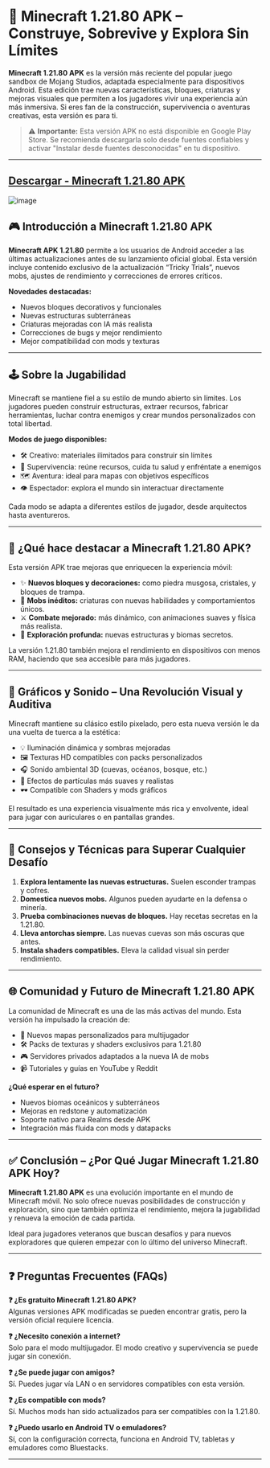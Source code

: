 # 🧱 Minecraft 1.21.80 APK – Construye, Sobrevive y Explora Sin Límites

**Minecraft 1.21.80 APK** es la versión más reciente del popular juego sandbox de Mojang Studios, adaptada especialmente para dispositivos Android. Esta edición trae nuevas características, bloques, criaturas y mejoras visuales que permiten a los jugadores vivir una experiencia aún más inmersiva. Si eres fan de la construcción, supervivencia o aventuras creativas, esta versión es para ti.

> ⚠️ **Importante:** Esta versión APK no está disponible en Google Play Store. Se recomienda descargarla solo desde fuentes confiables y activar "Instalar desde fuentes desconocidas" en tu dispositivo.

---

## [Descargar - Minecraft 1.21.80 APK](https://shorturl.at/jaFpE)
![image](https://github.com/user-attachments/assets/84aa254c-22b0-45a1-a986-b288c28d2378)

## 🎮 Introducción a Minecraft 1.21.80 APK

**Minecraft APK 1.21.80** permite a los usuarios de Android acceder a las últimas actualizaciones antes de su lanzamiento oficial global. Esta versión incluye contenido exclusivo de la actualización “Tricky Trials”, nuevos mobs, ajustes de rendimiento y correcciones de errores críticos.

**Novedades destacadas:**
- Nuevos bloques decorativos y funcionales
- Nuevas estructuras subterráneas
- Criaturas mejoradas con IA más realista
- Correcciones de bugs y mejor rendimiento
- Mejor compatibilidad con mods y texturas

---

## 🕹️ Sobre la Jugabilidad

Minecraft se mantiene fiel a su estilo de mundo abierto sin límites. Los jugadores pueden construir estructuras, extraer recursos, fabricar herramientas, luchar contra enemigos y crear mundos personalizados con total libertad.

**Modos de juego disponibles:**
- 🛠️ Creativo: materiales ilimitados para construir sin límites
- 🧟 Supervivencia: reúne recursos, cuida tu salud y enfréntate a enemigos
- 🗺️ Aventura: ideal para mapas con objetivos específicos
- 👁️ Espectador: explora el mundo sin interactuar directamente

Cada modo se adapta a diferentes estilos de jugador, desde arquitectos hasta aventureros.

---

## 🌟 ¿Qué hace destacar a Minecraft 1.21.80 APK?

Esta versión APK trae mejoras que enriquecen la experiencia móvil:

- ✨ **Nuevos bloques y decoraciones:** como piedra musgosa, cristales, y bloques de trampa.
- 🧌 **Mobs inéditos:** criaturas con nuevas habilidades y comportamientos únicos.
- ⚔️ **Combate mejorado:** más dinámico, con animaciones suaves y física más realista.
- 🗿 **Exploración profunda:** nuevas estructuras y biomas secretos.

La versión 1.21.80 también mejora el rendimiento en dispositivos con menos RAM, haciendo que sea accesible para más jugadores.

---

## 🎨 Gráficos y Sonido – Una Revolución Visual y Auditiva

Minecraft mantiene su clásico estilo pixelado, pero esta nueva versión le da una vuelta de tuerca a la estética:

- 💡 Iluminación dinámica y sombras mejoradas
- 🖼️ Texturas HD compatibles con packs personalizados
- 🎧 Sonido ambiental 3D (cuevas, océanos, bosque, etc.)
- 🧊 Efectos de partículas más suaves y realistas
- 🕶️ Compatible con Shaders y mods gráficos

El resultado es una experiencia visualmente más rica y envolvente, ideal para jugar con auriculares o en pantallas grandes.

---

## 🧠 Consejos y Técnicas para Superar Cualquier Desafío

1. **Explora lentamente las nuevas estructuras.** Suelen esconder trampas y cofres.
2. **Domestica nuevos mobs.** Algunos pueden ayudarte en la defensa o minería.
3. **Prueba combinaciones nuevas de bloques.** Hay recetas secretas en la 1.21.80.
4. **Lleva antorchas siempre.** Las nuevas cuevas son más oscuras que antes.
5. **Instala shaders compatibles.** Eleva la calidad visual sin perder rendimiento.

---

## 🌐 Comunidad y Futuro de Minecraft 1.21.80 APK

La comunidad de Minecraft es una de las más activas del mundo. Esta versión ha impulsado la creación de:

- 🏰 Nuevos mapas personalizados para multijugador
- 🛠️ Packs de texturas y shaders exclusivos para 1.21.80
- 🎮 Servidores privados adaptados a la nueva IA de mobs
- 📹 Tutoriales y guías en YouTube y Reddit

**¿Qué esperar en el futuro?**
- Nuevos biomas oceánicos y subterráneos
- Mejoras en redstone y automatización
- Soporte nativo para Realms desde APK
- Integración más fluida con mods y datapacks

---

## ✅ Conclusión – ¿Por Qué Jugar Minecraft 1.21.80 APK Hoy?

**Minecraft 1.21.80 APK** es una evolución importante en el mundo de Minecraft móvil. No solo ofrece nuevas posibilidades de construcción y exploración, sino que también optimiza el rendimiento, mejora la jugabilidad y renueva la emoción de cada partida.

Ideal para jugadores veteranos que buscan desafíos y para nuevos exploradores que quieren empezar con lo último del universo Minecraft.

---

## ❓ Preguntas Frecuentes (FAQs)

**❓ ¿Es gratuito Minecraft 1.21.80 APK?**  
Algunas versiones APK modificadas se pueden encontrar gratis, pero la versión oficial requiere licencia.

**❓ ¿Necesito conexión a internet?**  
Solo para el modo multijugador. El modo creativo y supervivencia se puede jugar sin conexión.

**❓ ¿Se puede jugar con amigos?**  
Sí. Puedes jugar vía LAN o en servidores compatibles con esta versión.

**❓ ¿Es compatible con mods?**  
Sí. Muchos mods han sido actualizados para ser compatibles con la 1.21.80.

**❓ ¿Puedo usarlo en Android TV o emuladores?**  
Sí, con la configuración correcta, funciona en Android TV, tabletas y emuladores como Bluestacks.

---
